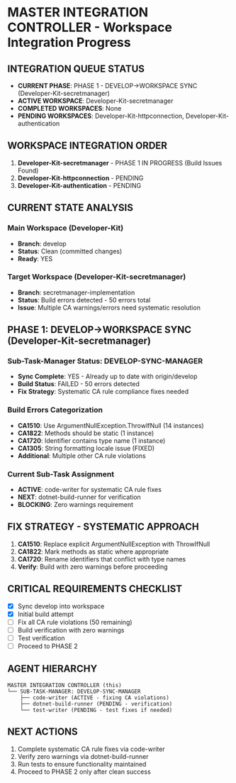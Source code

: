 # MASTER INTEGRATION CONTROLLER - Workspace Integration Progress

## INTEGRATION QUEUE STATUS
- **CURRENT PHASE**: PHASE 1 - DEVELOP->WORKSPACE SYNC (Developer-Kit-secretmanager)
- **ACTIVE WORKSPACE**: Developer-Kit-secretmanager
- **COMPLETED WORKSPACES**: None
- **PENDING WORKSPACES**: Developer-Kit-httpconnection, Developer-Kit-authentication

## WORKSPACE INTEGRATION ORDER
1. **Developer-Kit-secretmanager** - PHASE 1 IN PROGRESS (Build Issues Found)
2. **Developer-Kit-httpconnection** - PENDING  
3. **Developer-Kit-authentication** - PENDING

## CURRENT STATE ANALYSIS
### Main Workspace (Developer-Kit)
- **Branch**: develop
- **Status**: Clean (committed changes)
- **Ready**: YES

### Target Workspace (Developer-Kit-secretmanager)  
- **Branch**: secretmanager-implementation
- **Status**: Build errors detected - 50 errors total
- **Issue**: Multiple CA warnings/errors need systematic resolution

## PHASE 1: DEVELOP->WORKSPACE SYNC (Developer-Kit-secretmanager)
### Sub-Task-Manager Status: DEVELOP-SYNC-MANAGER
- **Sync Complete**: YES - Already up to date with origin/develop
- **Build Status**: FAILED - 50 errors detected
- **Fix Strategy**: Systematic CA rule compliance fixes needed

### Build Errors Categorization
- **CA1510**: Use ArgumentNullException.ThrowIfNull (14 instances)
- **CA1822**: Methods should be static (1 instance) 
- **CA1720**: Identifier contains type name (1 instance)
- **CA1305**: String formatting locale issue (FIXED)
- **Additional**: Multiple other CA rule violations

### Current Sub-Task Assignment
- **ACTIVE**: code-writer for systematic CA rule fixes
- **NEXT**: dotnet-build-runner for verification
- **BLOCKING**: Zero warnings requirement

## FIX STRATEGY - SYSTEMATIC APPROACH
1. **CA1510**: Replace explicit ArgumentNullException with ThrowIfNull
2. **CA1822**: Mark methods as static where appropriate
3. **CA1720**: Rename identifiers that conflict with type names
4. **Verify**: Build with zero warnings before proceeding

## CRITICAL REQUIREMENTS CHECKLIST
- [x] Sync develop into workspace
- [x] Initial build attempt
- [ ] Fix all CA rule violations (50 remaining)
- [ ] Build verification with zero warnings
- [ ] Test verification 
- [ ] Proceed to PHASE 2

## AGENT HIERARCHY
```
MASTER INTEGRATION CONTROLLER (this)
└── SUB-TASK-MANAGER: DEVELOP-SYNC-MANAGER
    ├── code-writer (ACTIVE - fixing CA violations)
    ├── dotnet-build-runner (PENDING - verification)
    └── test-writer (PENDING - test fixes if needed)
```

## NEXT ACTIONS
1. Complete systematic CA rule fixes via code-writer
2. Verify zero warnings via dotnet-build-runner
3. Run tests to ensure functionality maintained
4. Proceed to PHASE 2 only after clean success